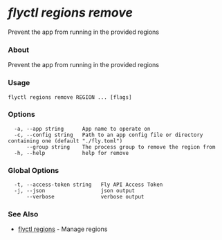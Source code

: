 # _flyctl regions remove_

Prevent the app from running in the provided regions

### About

Prevent the app from running in the provided regions

### Usage
~~~
flyctl regions remove REGION ... [flags]
~~~

### Options

~~~
  -a, --app string      App name to operate on
  -c, --config string   Path to an app config file or directory containing one (default "./fly.toml")
      --group string    The process group to remove the region from
  -h, --help            help for remove
~~~

### Global Options

~~~
  -t, --access-token string   Fly API Access Token
  -j, --json                  json output
      --verbose               verbose output
~~~

### See Also

* [flyctl regions](/docs/flyctl/regions/)	 - Manage regions

